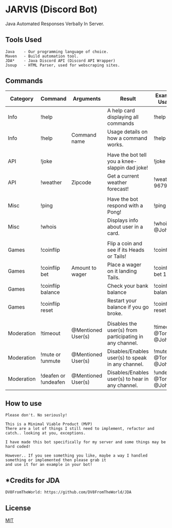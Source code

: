 # JARVIS (Discord Bot)

Java Automated Responses Verbally In Server.

## Tools Used

```
Java    - Our programming language of choice.
Maven   - Build automation tool.
JDA*    - Java Discord API (Discord API Wrapper)
Jsoup   - HTML Parser, used for webscraping sites.
```

## Commands

| Category   | Command              | Arguments          | Result                                                  | Example Usage        |
|------------|----------------------|--------------------|---------------------------------------------------------|----------------------|
| Info       | !help                |                    | A help card displaying all commands                     | !help                |
| Info       | !help                | Command name       | Usage details on how a command works.                   | !help ping           |
|            |                      |                    |                                                         |                      |
| API        | !joke                |                    | Have the bot tell you a knee-slappin dad joke!          | !joke                |
| API        | !weather             | Zipcode            | Get a current weather forecast!                         | !weather 96793       |
|            |                      |                    |                                                         |                      |
| Misc       | !ping                |                    | Have the bot respond with a Pong!                       | !ping                |
| Misc       | !whois               |                    | Displays info about user in a card.                     | !whois @John         |
|            |                      |                    |                                                         |                      |
| Games      | !coinflip            |                    | Flip a coin and see if its Heads or Tails!              | !coinflip            |
| Games      | !coinflip bet        | Amount to wager    | Place a wager on it landing Tails.                      | !coinflip bet 1000   |
| Games      | !coinflip balance    |                    | Check your bank balance                                 | !coinflip balance    |
| Games      | !coinflip reset      |                    | Restart your balance if you go broke.                   | !coinflip reset      |
|            |                      |                    |                                                         |                      |
| Moderation | !timeout             | @Mentioned User(s) | Disables the user(s) from participating in any channel. | !timeout @Tom @John  |
| Moderation | !mute or !unmute     | @Mentioned User(s) | Disables/Enables user(s) to speak in any channel.       | !mute @Tom @John     |
| Moderation | !deafen or !undeafen | @Mentioned User(s) | Disables/Enables user(s) to hear in any channel.        | !undeafen @Tom @John |


## How to use
```
Please don't. No seriously! 

This is a Minimal Viable Product (MVP)
There are a lot of things I still need to implement, refactor and catch.. looking at you, exceptions.

I have made this bot specifically for my server and some things may be hard coded!

However.. If you see something you like, maybe a way I handled something or implemented then please grab it
and use it for an example in your bot! 
```

## *Credits for JDA
``
DV8FromTheWorld: https://github.com/DV8FromTheWorld/JDA
``


## License
[MIT](https://choosealicense.com/licenses/mit/)
